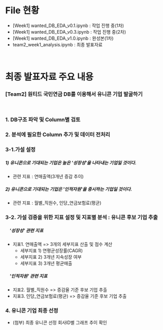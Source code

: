 # File 현황

- [Week1] wanted_DB_EDA_v0.1.ipynb : 작업 진행 중(1차)
- [Week1] wanted_DB_EDA_v0.3.ipynb : 작업 진행 중(2차)
- [Week1] wanted_DB_EDA_v1.0.ipynb : 완성본(1차)
- team2_week1_analysis.ipynb : 최종 발표자료

<br/>

# 최종 발표자료 주요 내용

### [Team2] 원티드 국민연금 DB를 이용해서 유니콘 기업 발굴하기

<br/>

### 1. DB구조 파악 및 Column별 검토

### 2. 분석에 필요한 Column 추가 및 데이터 전처리

### 3-1.가설 설정

##### 1) 유니콘으로 기대되는 기업은 높은 '성장성'을 나타내는 기업일 것이다.

- 관련 지표 : 연매출액(3개년 증감 추이)

##### 2) 유니콘으로 기대되는 기업은 '인적자원'을 중시하는 기업일 것이다.

- 관련 지표 : 월별_직원수, 인당_연금보험료(평균)

### 3-2. 가설 검증을 위한 지표 설정 및 지표별 분석 : 유니콘 후보 기업 추출

##### &nbsp;&nbsp;&nbsp; '성장성' 관련 지표

- 지표1. 연매출액 => 3개의 세부지표 산출 및 점수 계산
  - 세부지표 1) 연평균성장률(CAGR)
  - 세부지표 2) 3개년 지속성장 여부
  - 세부지표 3) 3개년 평균매출

##### &nbsp;&nbsp;&nbsp; '인적자원' 관련 지표

- 지표2. 월별_직원수 => 증감율 기준 후보 기업 추출
- 지표3. 인당_연금보험료(평균) => 증감율 기준 후보 기업 추출

### 4. 유니콘 기업 최종 선정

- (첨부) 최종 유니콘 선정 회사ID별 그래프 추이 확인
